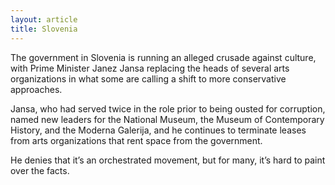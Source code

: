 ```yaml
---
layout: article
title: Slovenia
---
```


The government in Slovenia is running an alleged crusade against culture, with Prime Minister Janez Jansa replacing the heads of several arts organizations in what some are calling a shift to more conservative approaches.

Jansa, who had served twice in the role prior to being ousted for corruption, named new leaders for the National Museum, the Museum of Contemporary History, and the Moderna Galerija, and he continues to terminate leases from arts organizations that rent space from the government.

He denies that it’s an orchestrated movement, but for many, it’s hard to paint over the facts.
